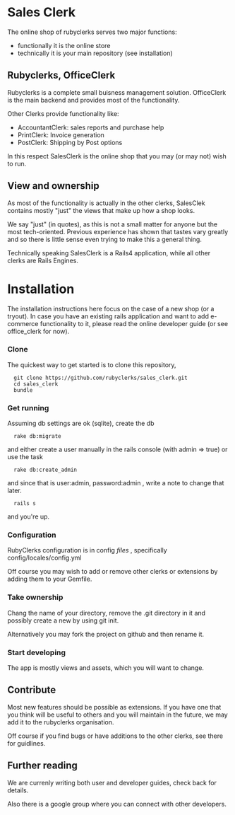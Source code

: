 # Sales Clerk

The online shop of rubyclerks serves two major functions:

- functionally it is the online store
- technically it is your main repository (see installation)


## Rubyclerks, OfficeClerk

Rubyclerks is a complete small buisness management solution. OfficeClerk is the main backend and provides most of the functionality.

Other Clerks provide functionality like:

- AccountantClerk: sales reports and purchase help
- PrintClerk: Invoice generation
- PostClerk: Shipping by Post options

In this respect SalesClerk is the online shop that you may (or may not) wish to run.

## View and ownership

As most of the functionality is actually in the other clerks, SalesClek contains mostly "just" the views that make up how a shop looks.

We say "just" (in quotes), as this is not a small matter for anyone but the most tech-oriented. Previous experience has shown that tastes vary greatly and so there is little sense even trying to make this a general thing.

Technically speaking SalesClerk is a Rails4 application, while all other clerks are Rails Engines.

# Installation

The installation instructions here focus on the case of a new shop (or a tryout). In case you have an existing rails application and want to add e-commerce functionality to it, please read the online developer guide (or see office_clerk for now).

### Clone

The quickest way to get started is to clone this repository, 

```
  git clone https://github.com/rubyclerks/sales_clerk.git
  cd sales_clerk
  bundle
```

### Get running

Assuming db settings are ok (sqlite), create the db

```
  rake db:migrate
```

and either create a user manually in the rails console (with admin => true) or use the task

```
  rake db:create_admin
```

and since that is user:admin,  password:admin  , write a note to change that later.

```
  rails s
```

and you're up.
 
### Configuration

RubyClerks configuration is in config *files* , specifically config/locales/config.yml

Off course you may wish to add or remove other clerks or extensions by adding them to your Gemfile.

### Take ownership

Chang the name of your directory, remove the .git directory in it and possibly create a new by using git init.

Alternatively you may fork the project on github and then rename it.

### Start developing

The app is mostly views and assets, which you will want to change.

## Contribute

Most new features should be possible as extensions. If you have one that you think will be useful to others and you will maintain in the future, we may add it to the rubyclerks organisation.

Off course if you find bugs or have additions to the other clerks, see there for guidlines.

## Further reading

We are currenly writing both user and developer guides, check back for details.

Also there is a google group where you can connect with other developers.


